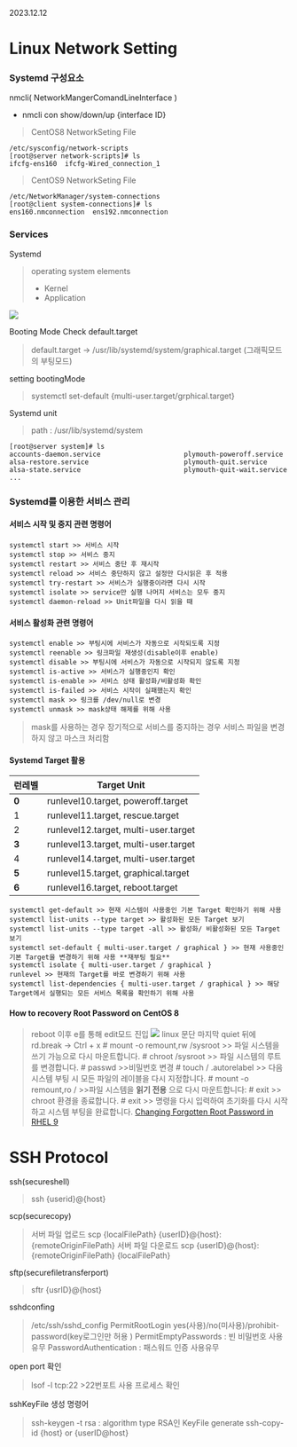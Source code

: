 2023.12.12

# Linux Network Setting
### Systemd 구성요소



nmcli( NetworkMangerComandLineInterface )
- nmcli con show/down/up {interface ID}

> CentOS8 NetworkSeting File

    /etc/sysconfig/network-scripts
    [root@server network-scripts]# ls
    ifcfg-ens160  ifcfg-Wired_connection_1

> CentOS9 NetworkSeting File
 

    /etc/NetworkManager/system-connections
    [root@client system-connections]# ls
    ens160.nmconnection  ens192.nmconnection

### Services
Systemd 
> operating system elements
> - Kernel
> - Application

![](https://encrypted-tbn0.gstatic.com/images?q=tbn:ANd9GcQqX310aUqm3YgqtEU0kW4K03GdK-Ot9h7Xvw&usqp=CAU)

Booting Mode Check default.target
> default.target -> /usr/lib/systemd/system/graphical.target (그래픽모드의 부팅모드)

setting bootingMode 
> systemctl set-default {multi-user.target/grphical.target}

Systemd unit

> path : /usr/lib/systemd/system

    [root@server system]# ls
    accounts-daemon.service                     plymouth-poweroff.service
    alsa-restore.service                        plymouth-quit.service
    alsa-state.service                          plymouth-quit-wait.service
    ...

### Systemd를 이용한 서비스 관리
#### 서비스 시작 및 중지 관련 명령어
    systemctl start >> 서비스 시작
    systemctl stop >> 서비스 중지
    systemctl restart >> 서비스 중단 후 재시작
    systemctl reload >> 서비스 중단하지 않고 설정만 다시읽은 후 적용
    systemctl try-restart >> 서비스가 실행중이라면 다시 시작
    systemctl isolate >> service만 실행 나머지 서비스는 모두 중지
    systemctl daemon-reload >> Unit파일을 다시 읽을 때

#### 서비스 활성화 관련 명령어
    systemctl enable >> 부팅시에 서비스가 자동으로 시작되도록 지정
    systemctl reenable >> 링크파일 재생성(disable이후 enable)
    systemctl disable >> 부팅시에 서비스가 자동으로 시작되지 않도록 지정 
    systemctl is-active >> 서비스가 실행중인지 확인
    systemctl is-enable >> 서비스 상태 활성화/비활성화 확인
    systemctl is-failed >> 서비스 시작이 실패했는지 확인
    systemctl mask >> 링크를 /dev/null로 변경
    systemctl unmask >> mask상태 해제를 위해 사용
> mask를 사용하는 경우 장기적으로 서비스를 중지하는 경우 서비스 파일을 변경하지 않고 마스크 처리함

#### Systemd Target 활용
| 런레벨 | Target Unit  |
|--|--|
| <b>0</b> | runlevel10.target, poweroff.target |
| 1 | runlevel11.target, rescue.target |
| 2 | runlevel12.target, multi-user.target |
| <b>3</b> | runlevel13.target, multi-user.target |
| 4 | runlevel14.target, multi-user.target |
| <b>5</b> | runlevel15.target, graphical.target |
| <b>6</b> | runlevel16.target, reboot.target |

    systemctl get-default >> 현재 시스템이 사용중인 기본 Target 확인하기 위해 사용
    systemctl list-units --type target >> 활성화된 모든 Target 보기
    systemctl list-units --type target -all >> 활성화/ 비활성화된 모든 Target 보기
    systemctl set-default { multi-user.target / graphical } >> 현재 사용중인 기본 Target을 변경하기 위해 사용 **재부팅 필요**
    systemctl isolate { multi-user.target / graphical }
    runlevel >> 현재의 Target를 바로 변경하기 위해 사용
    systemctl list-dependencies { multi-user.target / graphical } >> 해당 Target에서 실행되는 모든 서비스 목록을 확인하기 위해 사용

#### How to recovery Root Password on CentOS 8
> reboot 이후 e를 통해 edit모드 진입
 ![](https://access.redhat.com/webassets/avalon/d/Red_Hat_Enterprise_Linux-8-Managing_monitoring_and_updating_the_kernel-ko-KR/images/b76ce21ff4f274aa4b224296cf97f20d/resetting-the-root-password-rd-break.png)
linux 문단 마지막 quiet 뒤에  rd.break -> Ctrl + x
\# mount -o remount,rw /sysroot >> 파일 시스템을 쓰기 가능으로 다시 마운트합니다.
\# chroot /sysroot >> 파일 시스템의 루트 를 변경합니다.
\# passwd >>비밀번호 변경
\# touch / .autorelabel >> 다음 시스템 부팅 시 모든 파일의 레이블을 다시 지정합니다.
\# mount -o remount,ro / >>파일 시스템을 **읽기 전용** 으로 다시 마운트합니다:
\# exit >> chroot 환경을 종료합니다.
\# exit >> 명령을 다시 입력하여 초기화를 다시 시작하고 시스템 부팅을 완료합니다.
<a href="https://www.tecmint.com/reset-forgotten-root-password-rhel-9/">Changing Forgotten Root Password in RHEL 9</a>

# SSH Protocol
ssh(secureshell)
> ssh {userid}@{host}

scp(securecopy)
> 서버 파일 업로드
> scp {localFilePath} {userID}@{host}:{remoteOriginFilePath}
> 서버 파일 다운로드
> scp {userID}@{host}:{remoteOriginFilePath} {localFilePath}

sftp(securefiletransferport)
> sftr {usrID}@{host}

sshdconfing
> /etc/ssh/sshd_config
PermitRootLogin yes(사용)/no(미사용)/prohibit-password(key로그인만 허용 )
PermitEmptyPasswords : 빈 비밀번호 사용유무 
PasswordAuthentication : 패스워드 인증 사용유무

open port 확인
>lsof -l tcp:22 >22번포트 사용 프로세스 확인

sshKeyFile 생성 명령어
>ssh-keygen -t rsa : algorithm type RSA인 KeyFile generate 
>ssh-copy-id {host} or {userID@host}

<!--stackedit_data:
eyJoaXN0b3J5IjpbODU4NjYxODExLC0yMTIxNTU0NDIxLDEwNz
c3MDkyMiwtMjY4NjQwNTkzLDE5OTU3NDQzODcsLTE3NDg3MDAy
MjEsLTE0MTM4OTAxMjksLTEwNzY3MDM0MzMsMTE5MDU5NjM3MS
wxNDY1OTg2Nzg4LC05NDgwOTU4MzIsLTEwNTc4NTAxMTgsMTc2
MzQ4NDkyNSwxOTM0NjU3MjU3LC0xNzg4MDQwNjM1LC0xODE3OD
g0NjI0LC0xNzM1ODA2NDUyLDgxODU3MTI3OSwxOTYxNjE3Njc3
LC05Mjk1NjcyNTddfQ==
-->